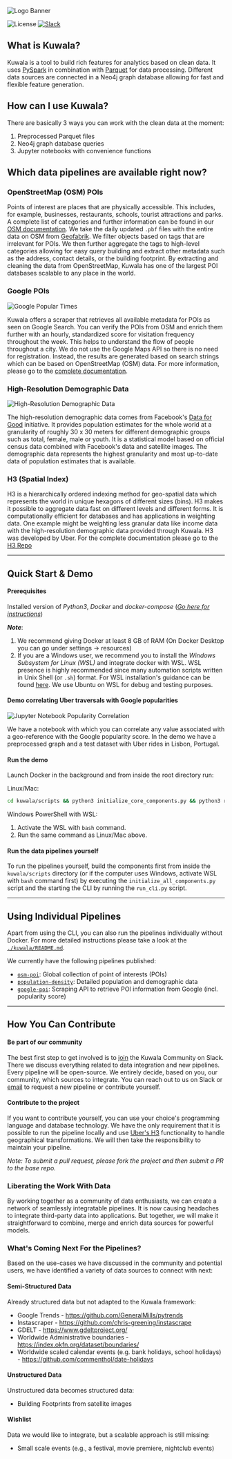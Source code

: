 ![Logo Banner](./docs/images/kuwala_title_banner.png)

![License](https://img.shields.io/github/license/kuwala-io/kuwala)
[![Slack](https://img.shields.io/badge/slack-chat-orange.svg)](
https://join.slack.com/t/kuwala-community/shared_invite/zt-l5b2yjfp-pXKFBjbnl7_P3nXtwca5ag)

## What is Kuwala?

Kuwala is a tool to build rich features for analytics based on clean data. It uses 
[PySpark](http://spark.apache.org/docs/latest/api/python/) in combination with 
[Parquet](http://parquet.apache.org/documentation/latest/) for data processing. Different data sources are connected in 
a Neo4j graph database allowing for fast and flexible feature generation.

## How can I use Kuwala?

There are basically 3 ways you can work with the clean data at the moment:

1. Preprocessed Parquet files
2. Neo4j graph database queries
3. Jupyter notebooks with convenience functions

## Which data pipelines are available right now?

### OpenStreetMap (OSM) POIs

Points of interest are places that are physically accessible. This includes, for example, businesses, restaurants, 
schools, tourist attractions and parks. A complete list of categories and further information can be found in our 
[OSM documentation](https://github.com/kuwala-io/kuwala/tree/master/kuwala/pipelines/osm-poi). We take the daily 
updated `.pbf` files with the entire data on OSM from [Geofabrik](http://www.geofabrik.de). We filter  objects based on 
tags that are irrelevant for POIs. We then further aggregate the tags to high-level categories allowing for easy query 
building and extract other metadata such as the address, contact details, or the building footprint. By extracting and 
cleaning the data from OpenStreetMap, Kuwala has one of the largest POI databases scalable to any place in the world.

### Google POIs

![Google Popular Times](./docs/images/google_poi_popularity_graph.png)

Kuwala offers a scraper that retrieves all available metadata for POIs as seen on Google Search. You can verify the 
POIs from OSM and enrich them further with an hourly, standardized score for visitation frequency throughout the week.
This helps to understand the flow of people throughout a city. We do not use the Google Maps API so there is no need for 
registration. Instead, the results are generated based on search strings which can be based on OpenStreetMap (OSM) 
data. For more information, please go to the 
[complete documentation](https://github.com/kuwala-io/kuwala/tree/master/kuwala/pipelines/google-poi).

### High-Resolution Demographic Data

![High-Resolution Demographic Data](./docs/images/population_density_overview.png)

The high-resolution demographic data comes from Facebook's 
[Data for Good](https://dataforgood.facebook.com/dfg/docs/methodology-high-resolution-population-density-maps) 
initiative. It provides population estimates for the whole world at a granularity of roughly 30 x 30 meters for 
different demographic groups such as total, female, male or youth. It is a statistical model based on official census 
data combined with Facebook's data and satellite images. The demographic data represents the highest granularity and 
most up-to-date data of population estimates that is available. 

### H3 (Spatial Index)
H3 is a hierarchically ordered indexing method for geo-spatial data which represents the world in unique hexagons of 
different sizes (bins). H3 makes it possible to aggregate data fast on different levels and different forms. It is 
computationally efficient for databases and has applications in weighting data. One example might be weighting less 
granular data like income data with the high-resolution demographic data provided through Kuwala. H3 was developed by 
Uber. For the complete documentation please go to the [H3 Repo](https://github.com/uber/h3)

---

## Quick Start & Demo

#### Prerequisites

Installed version of *Python3*, *Docker* and 
*docker-compose* ([*Go here for instructions*](https://docs.docker.com/compose/install/))

***Note***: 
1) We recommend giving Docker at least 8 GB of RAM (On Docker Desktop you can go under settings -> resources)
2) If you are a Windows user, we recommend you to install the *Windows Subsystem for Linux (WSL)* and integrate docker with WSL. WSL presence is highly recommended since many automation scripts written in Unix Shell (or `.sh`) format. For WSL installation's guidance can be found [here](https://docs.microsoft.com/en-us/windows/wsl/install). We use Ubuntu on WSL for debug and testing purposes.

#### Demo correlating Uber traversals with Google popularities

![Jupyter Notebook Popularity Correlation](./docs/images/jupyter_notebook_popularity_correlation.png)

We have a notebook with which you can correlate any value associated with a geo-reference with the Google popularity 
score. In the demo we have a preprocessed graph and a test dataset with Uber rides in Lisbon, Portugal.

#### Run the demo

Launch Docker in the background and from inside the root directory run:

Linux/Mac:
```zsh 
cd kuwala/scripts && python3 initialize_core_components.py && python3 run_cli.py
```
Windows PowerShell with WSL:
1) Activate the WSL with `bash` command.
2) Run the same command as Linux/Mac above.

#### Run the data pipelines yourself

To run the pipelines yourself, build the components first from inside the `kuwala/scripts` directory (or if the computer uses Windows, activate WSL with `bash` command first) by executing the 
`initialize_all_components.py` script and the starting the CLI by running the `run_cli.py` script.

---

## Using Individual Pipelines

Apart from using the CLI, you can also run the pipelines individually without Docker. For more detailed instructions
please take a look at the [`./kuwala/README.md`](https://github.com/kuwala-io/kuwala/tree/master/kuwala/README.md).

We currently have the following pipelines published:
- [`osm-poi`](https://github.com/kuwala-io/kuwala/tree/master/kuwala/pipelines/osm-poi):
  Global collection of point of interests (POIs)
- [`population-density`](https://github.com/kuwala-io/kuwala/tree/master/kuwala/pipelines/population-density): 
  Detailed population and demographic data
- [`google-poi`](https://github.com/kuwala-io/kuwala/tree/master/kuwala/pipelines/google-poi):
  Scraping API to retrieve POI information from Google (incl. popularity score)

---

## How You Can Contribute

#### Be part of our community

The best first step to get involved is to 
[join](https://join.slack.com/t/kuwala-community/shared_invite/zt-l5b2yjfp-pXKFBjbnl7_P3nXtwca5ag) the Kuwala Community 
on Slack. There we discuss everything related to data integration and new pipelines. Every pipeline will be open-source. 
We entirely decide, based on you, our community, which sources to integrate. You can reach out to us on Slack or 
[email](mailto:community@kuwala.io) to request a new pipeline or contribute yourself. 

#### Contribute to the project

If you want to contribute 
yourself, you can use your choice's programming language and database technology. We have the only requirement that it 
is possible to run the pipeline locally and use [Uber's H3](https://eng.uber.com/h3/) functionality to handle 
geographical transformations. We will then take the responsibility to maintain your pipeline.

*Note: To submit a pull request, please fork the project and then submit a PR to the base repo.*

### Liberating the Work With Data

By working together as a community of data enthusiasts, we can create a network of seamlessly integratable pipelines. 
It is now causing headaches to integrate third-party data into applications. But together, we will make it 
straightforward to combine, merge and enrich data sources for powerful models.

### What's Coming Next For the Pipelines?
Based on the use-cases we have discussed in the community and potential users, we have identified a variety of data 
sources to connect with next:

#### Semi-Structured Data
Already structured data but not adapted to the Kuwala framework:

- Google Trends - https://github.com/GeneralMills/pytrends
- Instascraper - https://github.com/chris-greening/instascrape
- GDELT - https://www.gdeltproject.org/
- Worldwide Administrative boundaries - https://index.okfn.org/dataset/boundaries/
- Worldwide scaled calendar events (e.g. bank holidays, school holidays) - https://github.com/commenthol/date-holidays

#### Unstructured Data
Unstructured data becomes structured data:
- Building Footprints from satellite images

#### Wishlist
Data we would like to integrate, but a scalable approach is still missing:

- Small scale events (e.g., a festival, movie premiere, nightclub events)
